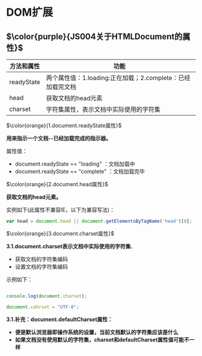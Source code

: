# DOM扩展

## $\color{purple}{JS004关于HTMLDocument的属性}$

| 方法和属性                 | 功能                          |
| -------------------------- | ----------------------------- |
| readyState | 两个属性值：1.loading:正在加载；2.complete：已经加载完文档 |
| head | 获取文档的head元素      |
| charset | 字符集属性，表示文档中实际使用的字符集      |

$\color{orange}{1.document.readyState属性}$

**用来指示一个文档--已经加载完成的指示器。**

属性值：

- document.readyState == "loading"  ：文档加载中
- document.readyState == "complete" ：文档加载完毕

$\color{orange}{2.document.head属性}$

**获取文档的head元素。**

实例如下(此属性不兼容IE，以下为兼容写法)：

```javascript
var head = document.head || document.getElementsByTagName('head')[0];
```

$\color{orange}{3.document.charset属性}$

**3.1.document.charset表示文档中实际使用的字符集.**

- 获取文档的字符集编码
- 设置文档的字符集编码
  
示例如下：

```javascript

console.log(document.charset);

document.cahrset = "UTF-8";

```

**3.1.补充：document.defaultCharset属性：**

- **便是默认浏览器即操作系统的设置，当前文档默认的字符集应该是什么**
- **如果文档没有使用默认的字符集，charset和defaultCharset属性值可能不一样**
